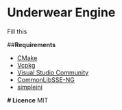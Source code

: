 # Underwear Engine

Fill this

##**Requirements**

- [CMake](https://cmake.org/)
- [Vcpkg](https://github.com/microsoft/vcpkg)
- [Visual Studio Community](https://visualstudio.microsoft.com/)
- [CommonLibSSE-NG](https://gitlab.com/colorglass/vcpkg-colorglass)
- [simpleini](https://github.com/brofield/simpleini)

**# Licence** MIT
